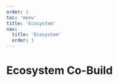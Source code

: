 ```yaml
---
order: 1
toc: 'menu'
title: 'Ecosystem'
nav:
  title: 'Ecosystem'
  order: 1
---
```

# Ecosystem Co-Build
